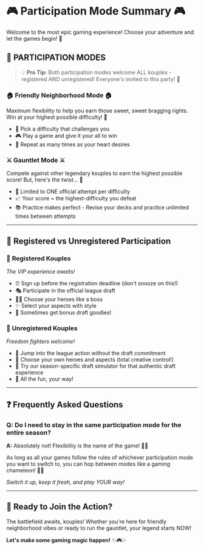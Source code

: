 # 🎮 Participation Mode Summary 🎮

Welcome to the most epic gaming experience! Choose your adventure and let the games begin! 🚀

## 🎯 PARTICIPATION MODES

> 💡 **Pro Tip:** Both participation modes welcome ALL kouples - registered AND unregistered! Everyone's invited to this party! 🎉

### 🏠 Friendly Neighborhood Mode 🏠
Maximum flexibility to help you earn those sweet, sweet bragging rights. Win at your highest possible difficulty! 💪

- 🎲 Pick a difficulty that challenges you
- 🎮 Play a game and give it your all to win
- 🔄 Repeat as many times as your heart desires

### ⚔️ Gauntlet Mode ⚔️
Compete against other legendary kouples to earn the highest possible score! But, here's the twist... 😤

- 🎯 Limited to ONE official attempt per difficulty
- 📈 Your score = the highest-difficulty you defeat
- 📚 Practice makes perfect - Revise your decks and practice unlimited times between attempts

---

## 📝 Registered vs Unregistered Participation

### 🌟 **Registered Kouples**
*The VIP experience awaits!*

- ⏰ Sign up before the registration deadline (don't snooze on this!)
- 🎭 Participate in the official league draft
- 🦸‍♂️ Choose your heroes like a boss
- ✨ Select your aspects with style
- 🎁 Sometimes get bonus draft goodies!

### 🎪 **Unregistered Kouples** 
*Freedom fighters welcome!*

- 🚀 Jump into the league action without the draft commitment
- 🎨 Choose your own heroes and aspects (total creative control!)
- 🎰 Try our season-specific draft simulator for that authentic draft experience
- 🌈 All the fun, your way!

---

## ❓ Frequently Asked Questions

### **Q: Do I need to stay in the same participation mode for the entire season?**

**A:** Absolutely not! Flexibility is the name of the game! 🤸‍♂️

As long as all your games follow the rules of whichever participation mode you want to switch to, you can hop between modes like a gaming chameleon! 🦎✨

*Switch it up, keep it fresh, and play YOUR way!*

---

## 🎊 Ready to Join the Action?

The battlefield awaits, kouples! Whether you're here for friendly neighborhood vibes or ready to run the gauntlet, your legend starts NOW! 

**Let's make some gaming magic happen!** ✨🎮✨

